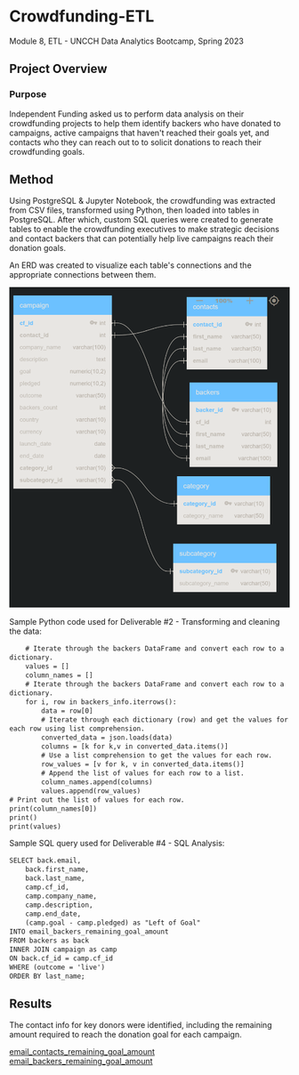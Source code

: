 # Crowdfunding-ETL
Module 8, ETL - UNCCH Data Analytics Bootcamp, Spring 2023


## Project Overview

### Purpose
Independent Funding asked us to perform data analysis on their crowdfunding projects to help them identify backers who have donated to campaigns, active campaigns that haven't reached their goals yet, and contacts who they can reach out to to solicit donations to reach their crowdfunding goals. 

## Method
Using PostgreSQL & Jupyter Notebook, the crowdfunding was extracted from CSV files, transformed using Python, then loaded into tables in PostgreSQL. After which, custom SQL queries were created to generate tables to enable the crowdfunding executives to make strategic decisions and contact backers that can potentially help live campaigns reach their donation goals. 

An ERD was created to visualize each table's connections and the appropriate connections between them. 

![crowdfunding_db_relationships](/crowdfunding_db_relationships.png)
 

Sample Python code used for Deliverable #2 - Transforming and cleaning the data:
```
    # Iterate through the backers DataFrame and convert each row to a dictionary.
    values = []
    column_names = []
    # Iterate through the backers DataFrame and convert each row to a dictionary.
    for i, row in backers_info.iterrows():
        data = row[0]
        # Iterate through each dictionary (row) and get the values for each row using list comprehension.
        converted_data = json.loads(data)
        columns = [k for k,v in converted_data.items()]
        # Use a list comprehension to get the values for each row.
        row_values = [v for k, v in converted_data.items()]
        # Append the list of values for each row to a list. 
        column_names.append(columns)
        values.append(row_values)
# Print out the list of values for each row.
print(column_names[0])
print()
print(values)
```

Sample SQL query used for Deliverable #4 - SQL Analysis:
```
SELECT back.email,
	back.first_name, 
	back.last_name, 
	camp.cf_id,
	camp.company_name,
	camp.description,
	camp.end_date,
	(camp.goal - camp.pledged) as "Left of Goal"
INTO email_backers_remaining_goal_amount
FROM backers as back
INNER JOIN campaign as camp
ON back.cf_id = camp.cf_id
WHERE (outcome = 'live')
ORDER BY last_name;
```

## Results
The contact info for key donors were identified, including the remaining amount required to reach the donation goal for each campaign. 

[email_contacts_remaining_goal_amount](/email_contacts_remaining_goal_amount.csv)
[email_backers_remaining_goal_amount](/email_backers_remaining_goal_amount.csv)

